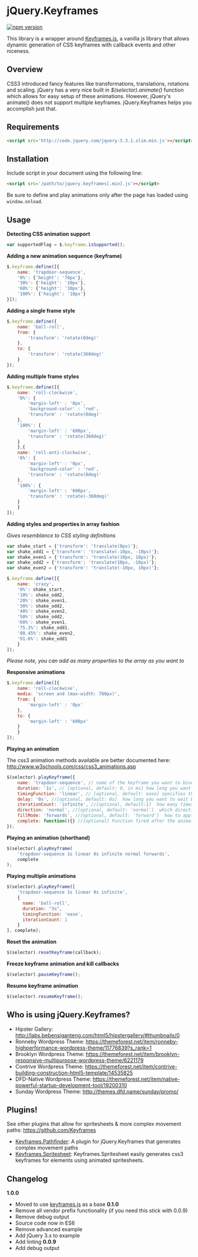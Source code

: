 jQuery.Keyframes
===========

[![npm version](https://img.shields.io/npm/v/jquerykeyframes.svg?style=flat-square)](https://www.npmjs.org/package/jquerykeyframes)

This library is a wrapper around [Keyframes.js](https://github.com/Keyframes/Keyframes), a vanilla js library that allows dynamic generation of CSS keyframes with callback events and other niceness.

Overview
--------
CSS3 introduced fancy features like transformations, translations, rotations and scaling.
jQuery has a very nice built in *$(selector).animate()* function which allows for easy setup of these animations.
However, jQuery's animate() does not support multiple keyframes. jQuery.Keyframes helps you accomplish just that.

Requirements
------------

```html
<script src='http://code.jquery.com/jquery-3.3.1.slim.min.js'></script>
```

Installation
------------
Include script in your document using the following line:

```html
<script src='/path/to/jquery.keyframes[.min].js'></script>
```

Be sure to define and play animations only after the page has loaded using `window.onload`.

Usage
-------------

**Detecting CSS animation support**

```javascript
var supportedFlag = $.keyframe.isSupported();
```

**Adding a new animation sequence (keyframe)**

```javascript
$.keyframe.define([{
    name: 'trapdoor-sequence',
    '0%': {'height': '70px'},
    '30%': {'height': '10px'},
    '60%': {'height': '30px'},
    '100%': {'height': '10px'}
}]);
```

**Adding a single frame style**

```javascript
$.keyframe.define({
    name: 'ball-roll',
    from: {
        'transform': 'rotate(0deg)'
    },
    to: {
        'transform': 'rotate(360deg)'
    }
});
```

**Adding multiple frame styles**

```javascript
$.keyframe.define([{
	name: 'roll-clockwise',
	'0%': {
	    'margin-left' : '0px',
	    'background-color' : 'red',
	    'transform' : 'rotate(0deg)'
	},
	'100%': {
	    'margin-left' : '600px',
	    'transform' : 'rotate(360deg)'
	}
    },{
	name: 'roll-anti-clockwise',
	'0%': {
	    'margin-left' : '0px',
	    'background-color' : 'red',
	    'transform' : 'rotate(0deg)'
	},
	'100%': {
	    'margin-left' : '600px',
	    'transform' : 'rotate(-360deg)'
	}
    }
]);
```

**Adding styles and properties in array fashion**

*Gives resemblance to CSS styling definitions*

```javascript
var shake_start = {'transform': 'translate(0px)'};
var shake_odd1 = {'transform': 'translate(-10px, -10px)'};
var shake_even1 = {'transform': 'translate(10px, 10px)'};
var shake_odd2 = {'transform': 'translate(10px, -10px)'};
var shake_even2 = {'transform': 'translate(-10px, 10px)'};

$.keyframe.define([{
	name: 'crazy',
	'0%': shake_start,
	'10%': shake_odd2,
	'20%': shake_even1,
	'30%': shake_odd2,
	'40%': shake_even2,
	'50%': shake_odd2,
	'60%': shake_even1,
	'75.3%': shake_odd1,
	'80.45%': shake_even2,
	'91.6%': shake_odd1
    }
]);
```

*Please note, you can add as many properties to the array as you want to*

**Responsive animations**
```javascript
$.keyframe.define([{
    name: 'roll-clockwise',
    media: 'screen and (max-width: 700px)',
    from: {
        'margin-left' : '0px'
    },
    to: {
        'margin-left' : '600px'
    }
    }
]);
```

**Playing an animation**

The css3 animation methods available are better documented here: http://www.w3schools.com/css/css3_animations.asp

```javascript
$(selector).playKeyframe({
    name: 'trapdoor-sequence', // name of the keyframe you want to bind to the selected element
    duration: '1s', // [optional, default: 0, in ms] how long you want it to last in milliseconds
    timingFunction: 'linear', // [optional, default: ease] specifies the speed curve of the animation
    delay: '0s', //[optional, default: 0s]  how long you want to wait before the animation starts
    iterationCount: 'infinite', //[optional, default:1]  how many times you want the animation to repeat
    direction: 'normal', //[optional, default: 'normal']  which direction you want the frames to flow
    fillMode: 'forwards', //[optional, default: 'forward']  how to apply the styles outside the animation time, default value is forwards
    complete: function(){} //[optional] Function fired after the animation is complete. If repeat is infinite, the function will be fired every time the animation is restarted.
});
```

**Playing an animation (shorthand)**

```javascript
$(selector).playKeyframe(
    'trapdoor-sequence 1s linear 0s infinite normal forwards',
    complete
);
```

**Playing multiple animations**

```javascript
$(selector).playKeyframe([
    'trapdoor-sequence 1s linear 0s infinite',
    {
      name: 'ball-roll',
      duration: "3s",
      timingFunction: 'ease',
      iterationCount: 1
    }
], complete);
```

**Reset the animation**

```javascript
$(selector).resetKeyframe(callback);
```

**Freeze keyframe animation and kill callbacks**

```javascript
$(selector).pauseKeyframe();
```

**Resume keyframe animation**

```javascript
$(selector).resumeKeyframe();
```

Who is using jQuery.Keyframes?
------------------------------

* Hipster Gallery: http://labs.bebensiganteng.com/html5/hipstergallery/#thumbnails/0
* Ronneby Wordpress Theme: https://themeforest.net/item/ronneby-highperformance-wordpress-theme/11776839?s_rank=1
* Brooklyn Wordpress Theme: https://themeforest.net/item/brooklyn-responsive-multipurpose-wordpress-theme/6221179
* Contrive Wordpress Theme: https://themeforest.net/item/contrive-building-construction-html5-template/14535825
* DFD-Native Wordpress Theme: https://themeforest.net/item/native-powerful-startup-development-tool/19200310
* Sunday Wordpress Theme: http://themes.dfd.name/sunday/promo/

Plugins!
--------
See other plugins that allow for spritesheets & more complex movement paths: https://github.com/Keyframes

- [Keyframes.Pathfinder](https://github.com/Keyframes/Keyframes.Pathfinder): A plugin for jQuery.Keyframes that generates complex movement paths
- [Keyframes.Spritesheet](https://github.com/Keyframes/Keyframes.Spritesheet): Keyframes.Spritesheet easily generates css3 keyframes for elements using animated spritesheets.

Changelog
---------
**1.0.0**
* Moved to use [keyframes.js](https://github.com/Keyframes/Keyframes) as a base
**0.1.0**
* Remove all vendor prefix functionality (if you need this stick with 0.0.9)
* Remove debug output
* Source code now in ES6
* Remove advanced example
* Add jQuery 3.x to example
* Add linting
**0.0.9**
* Add debug output
